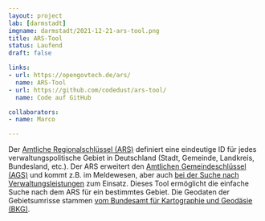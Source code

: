 ```yaml
---
layout: project
lab: [darmstadt]
imgname: darmstadt/2021-12-21-ars-tool.png
title: ARS-Tool
status: Laufend
draft: false

links:
- url: https://opengovtech.de/ars/
  name: ARS-Tool
- url: https://github.com/codedust/ars-tool/
  name: Code auf GitHub

collaborators:
- name: Marco

---
```


Der [Amtliche Regionalschlüssel (ARS)](https://www.destatis.de/DE/Themen/Laender-Regionen/Regionales/Gemeindeverzeichnis/_inhalt.html) definiert eine eindeutige ID für jedes verwaltungspolitische Gebiet in Deutschland (Stadt, Gemeinde, Landkreis, Bundesland, etc.). Der ARS erweitert den [Amtlichen Gemeindeschlüssel (AGS)](https://de.wikipedia.org/wiki/Amtlicher_Gemeindeschl%C3%BCssel) und kommt z.B. im Meldewesen, aber auch [bei der Suche nach Verwaltungsleistungen](https://servicesuche.bund.de/) zum Einsatz. Dieses Tool ermöglicht die einfache Suche nach dem ARS für ein bestimmtes Gebiet. Die Geodaten der Gebietsumrisse stammen [vom Bundesamt für Kartographie und Geodäsie (BKG)](https://geoportal.de/Info/2E26078A-4D60-43E2-9728-DDC001DAABC3).
